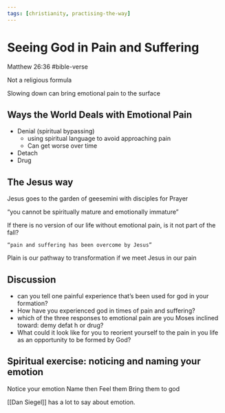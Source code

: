 ```yaml
---
tags: [christianity, practising-the-way]
---
```


# Seeing God in Pain and Suffering

Matthew 26:36 #bible-verse

Not a religious formula

Slowing down can bring emotional pain to the surface
## Ways the World Deals with Emotional Pain

- Denial (spiritual bypassing)
	- using spiritual language to avoid approaching pain
	- Can get worse over time
- Detach
- Drug

## The Jesus way

Jesus goes to the garden of geesemini with disciples for Prayer

“you cannot be spiritually mature and emotionally immature”

If there is no version of our life without emotional pain, is it not part of the fall?

	“pain and suffering has been overcome by Jesus”

Plain is our pathway to transformation if we meet Jesus in our pain

## Discussion

- can you tell one painful experience that’s been used for god in your formation?
- How have you experienced god in times of pain and suffering?
- which of the three responses to emotional pain are you Moses inclined toward: demy defat h or drug?
- What could it look like for you to reorient yourself to the pain in you life as an opportunity to be formed by God?

## Spiritual exercise: noticing and naming your emotion

Notice your emotion
Name then
Feel them
Bring them to god

[[Dan Siegel]] has a lot to say about emotion.
